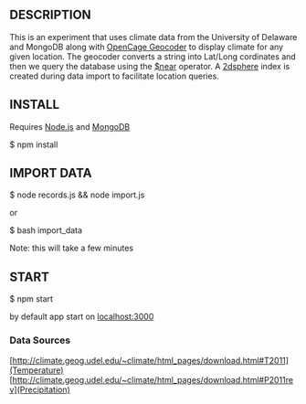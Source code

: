 ## DESCRIPTION

This is an experiment that uses climate data from the University of Delaware and MongoDB along with [OpenCage Geocoder](http://geocoder.opencagedata.com/) to display climate for any given location. The geocoder converts a string into Lat/Long cordinates and then we query the database using the [$near](http://docs.mongodb.org/manual/reference/operator/query/near/) operator. A [2dsphere](http://docs.mongodb.org/manual/core/2dsphere/) index is created during data import to facilitate location queries.

## INSTALL

Requires [Node.js](https://nodejs.org) and [MongoDB](https://www.mongodb.org/downloads)

$ npm install

## IMPORT DATA

$ node records.js && node import.js

or

$ bash import_data

Note: this will take a few minutes

## START

$ npm start

by default app start on [localhost:3000](http://localhost:3000/)

### Data Sources

[http://climate.geog.udel.edu/~climate/html_pages/download.html#T2011](Temperature)
[http://climate.geog.udel.edu/~climate/html_pages/download.html#P2011rev](Precipitation)